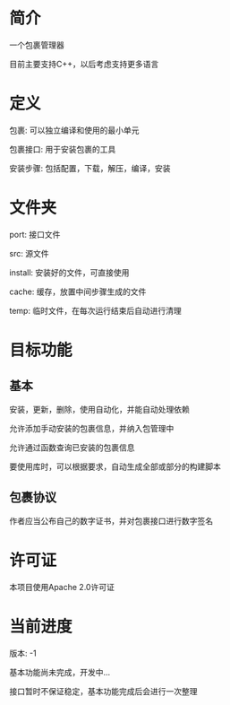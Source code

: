 # 简介
一个包裹管理器

目前主要支持C++，以后考虑支持更多语言

# 定义
包裹: 可以独立编译和使用的最小单元

包裹接口: 用于安装包裹的工具

安装步骤: 包括配置，下载，解压，编译，安装

# 文件夹
port: 接口文件

src: 源文件

install: 安装好的文件，可直接使用

cache: 缓存，放置中间步骤生成的文件

temp: 临时文件，在每次运行结束后自动进行清理

# 目标功能
## 基本
安装，更新，删除，使用自动化，并能自动处理依赖

允许添加手动安装的包裹信息，并纳入包管理中

允许通过函数查询已安装的包裹信息

要使用库时，可以根据要求，自动生成全部或部分的构建脚本


## 包裹协议

作者应当公布自己的数字证书，并对包裹接口进行数字签名

# 许可证

本项目使用Apache 2.0许可证

# 当前进度
版本: -1

基本功能尚未完成，开发中...

接口暂时不保证稳定，基本功能完成后会进行一次整理